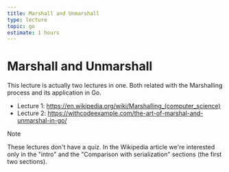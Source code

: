 ```yaml
---
title: Marshall and Unmarshall
type: lecture
topic: go
estimate: 1 hours
---
```


# Marshall and Unmarshall

This lecture is actually two lectures in one. Both related with the Marshalling process and its application in Go.

- Lecture 1: https://en.wikipedia.org/wiki/Marshalling_(computer_science)
- Lecture 2: https://withcodeexample.com/the-art-of-marshal-and-unmarshal-in-go/

> [!NOTE]
> These lectures don't have a quiz.
> In the Wikipedia article we're interested only in the "intro" and the "Comparison with serialization" sections (the first two sections).

